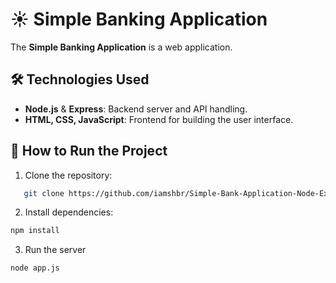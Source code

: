 # ☀️ Simple Banking Application

The **Simple Banking Application** is a web application.

## 🛠️ Technologies Used

- **Node.js** & **Express**: Backend server and API handling.
- **HTML, CSS, JavaScript**: Frontend for building the user interface.

## 🚀 How to Run the Project

1. Clone the repository:

```bash
   git clone https://github.com/iamshbr/Simple-Bank-Application-Node-Express.git

```

2. Install dependencies:

```bash
npm install

```

3. Run the server

```bash
node app.js
```

